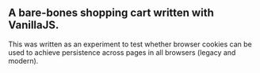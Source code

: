 ## A bare-bones shopping cart written with VanillaJS.

This was written as an experiment to test whether browser cookies can be used to achieve persistence across pages in all browsers (legacy and modern).

